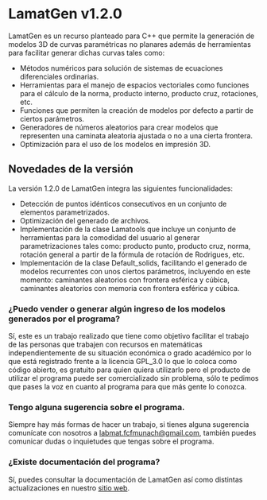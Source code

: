 
# LamatGen v1.2.0

LamatGen es un recurso planteado para C++ que permite la generación de modelos 3D de curvas paramétricas no planares además de herramientas para facilitar generar dichas curvas tales como:
* Métodos numéricos para solución de sistemas de ecuaciones diferenciales ordinarias.
* Herramientas para el manejo de espacios vectoriales como funciones para el cálculo de la norma, producto interno, producto cruz, rotaciones, etc.
* Funciones que permiten la creación de modelos por defecto a partir de ciertos parámetros.
* Generadores de números aleatorios para crear modelos que representen una caminata aleatoria ajustada o no a una cierta frontera.
* Optimización para el uso de los modelos en impresión 3D.

## Novedades de la versión
La versión 1.2.0 de LamatGen integra las siguientes funcionalidades:
* Detección de puntos idénticos consecutivos en un conjunto de elementos parametrizados.
* Optimización del generado de archivos.
* Implementación de la clase Lamatools que incluye un conjunto de herramientas para la comodidad del usuario al generar parametrizaciones tales como: producto punto, producto cruz, norma, rotación general a partir de la fórmula de rotación de Rodrigues, etc.
* Implementación de la clase Default_solids, facilitando el generado de modelos recurrentes con unos ciertos parámetros, incluyendo en este momento: caminantes aleatorios con frontera esférica y cúbica, caminantes aleatorios con memoria con frontera esférica y cúbica.

### ¿Puedo vender o generar algún ingreso de los modelos generados por el programa?
Sí, este es un trabajo realizado que tiene como objetivo facilitar el trabajo de las personas que trabajen con recursos en matemáticas independientemente de su situación económica o grado académico por lo que está registrado frente a la licencia GPL_3.0 lo que lo coloca como código abierto, es gratuito para quien quiera utilizarlo pero el producto de utilizar el programa puede ser comercializado sin problema, sólo te pedimos que pases la voz en cuanto al programa para que más gente lo conozca.

### Tengo alguna sugerencia sobre el programa.
Siempre hay más formas de hacer un trabajo, si tienes alguna sugerencia comunícate con nosotros a labmat.fcfmunach@gmail.com, también puedes comunicar dudas o inquietudes que tengas sobre el programa.

### ¿Existe documentación del programa?

Sí, puedes consultar la documentación de LamatGen así como distintas actualizaciones en nuestro [sitio web](https://labmatunach.net/).
